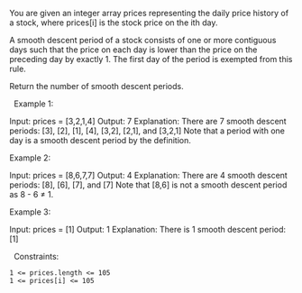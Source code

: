 You are given an integer array prices representing the daily price history of a stock, where prices[i] is the stock price on the ith day.

A smooth descent period of a stock consists of one or more contiguous days such that the price on each day is lower than the price on the preceding day by exactly 1. The first day of the period is exempted from this rule.

Return the number of smooth descent periods.

 
Example 1:

Input: prices = [3,2,1,4]
Output: 7
Explanation: There are 7 smooth descent periods:
[3], [2], [1], [4], [3,2], [2,1], and [3,2,1]
Note that a period with one day is a smooth descent period by the definition.


Example 2:

Input: prices = [8,6,7,7]
Output: 4
Explanation: There are 4 smooth descent periods: [8], [6], [7], and [7]
Note that [8,6] is not a smooth descent period as 8 - 6 ≠ 1.


Example 3:

Input: prices = [1]
Output: 1
Explanation: There is 1 smooth descent period: [1]


 
Constraints:


	1 <= prices.length <= 105
	1 <= prices[i] <= 105

